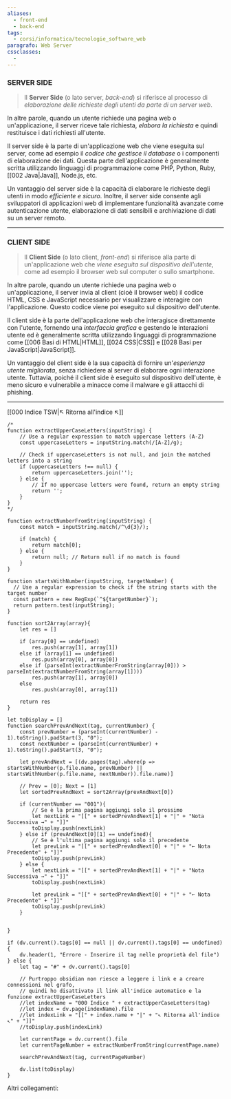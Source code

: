 ```yaml
---
aliases:
  - front-end
  - back-end
tags:
  - corsi/informatica/tecnologie_software_web
paragrafo: Web Server
cssclasses:
  - 
---
```

### SERVER SIDE
>Il **Server Side** (o lato server, *back-end*) si riferisce al processo di *elaborazione delle richieste degli utenti da parte di un server web*. 

In altre parole, quando un utente richiede una pagina web o un'applicazione, il server riceve tale richiesta, *elabora la richiesta* e quindi restituisce i dati richiesti all'utente.

Il server side è la parte di un'applicazione web che viene eseguita sul server, come ad esempio il *codice che gestisce il database* o i componenti di elaborazione dei dati. Questa parte dell'applicazione è generalmente scritta utilizzando linguaggi di programmazione come PHP, Python, Ruby, [[002 Java|Java]], Node.js, etc.

Un vantaggio del server side è la capacità di elaborare le richieste degli utenti in modo *efficiente e sicuro*. 
Inoltre, il server side consente agli sviluppatori di applicazioni web di implementare funzionalità avanzate come autenticazione utente, elaborazione di dati sensibili e archiviazione di dati su un server remoto.

---
### CLIENT SIDE
>Il **Client Side** (o lato client, *front-end*) si riferisce alla parte di un'applicazione web che *viene eseguita sul dispositivo dell'utente*, come ad esempio il browser web sul computer o sullo smartphone.

In altre parole, quando un utente richiede una pagina web o un'applicazione, il server invia al client (cioè il browser web) il codice HTML, CSS e JavaScript necessario per visualizzare e interagire con l'applicazione. Questo codice viene poi eseguito sul dispositivo dell'utente.

Il client side è la parte dell'applicazione web che interagisce direttamente con l'utente, fornendo una *interfaccia grafica* e gestendo le interazioni utente ed è generalmente scritta utilizzando linguaggi di programmazione come [[006 Basi di HTML|HTML]], [[024 CSS|CSS]] e [[028 Basi per JavaScript|JavaScript]].

Un vantaggio del client side è la sua capacità di fornire un'*esperienza utente migliorata*, senza richiedere al server di elaborare ogni interazione utente. Tuttavia, poiché il client side è eseguito sul dispositivo dell'utente, è meno sicuro e vulnerabile a minacce come il malware e gli attacchi di phishing.

___
[[000 Indice TSW|↖ Ritorna all'indice ↖]]

```dataviewjs
/*
function extractUpperCaseLetters(inputString) {
	// Use a regular expression to match uppercase letters (A-Z)
	const uppercaseLetters = inputString.match(/[A-Z]/g);
	
	// Check if uppercaseLetters is not null, and join the matched letters into a string
	if (uppercaseLetters !== null) {
		return uppercaseLetters.join('');
	} else {
	    // If no uppercase letters were found, return an empty string
	    return '';
	}
}
*/

function extractNumberFromString(inputString) {
	const match = inputString.match(/^\d{3}/);
	
	if (match) {
		return match[0];
	} else {
		return null; // Return null if no match is found
	}
}

function startsWithNumber(inputString, targetNumber) {
  // Use a regular expression to check if the string starts with the target number
  const pattern = new RegExp(`^${targetNumber}`);
  return pattern.test(inputString);
}

function sort2Array(array){
	let res = []
	
	if (array[0] == undefined)
		res.push(array[1], array[1])
	else if (array[1] == undefined)
		res.push(array[0], array[0])
	else if (parseInt(extractNumberFromString(array[0])) > parseInt(extractNumberFromString(array[1])))
		res.push(array[1], array[0])
	else
		res.push(array[0], array[1])
	
	return res
}

let toDisplay = []
function searchPrevAndNext(tag, currentNumber) {
	const prevNumber = (parseInt(currentNumber) - 1).toString().padStart(3, "0");
	const nextNumber = (parseInt(currentNumber) + 1).toString().padStart(3, "0");
	
	let prevAndNext = [(dv.pages(tag).where(p => startsWithNumber(p.file.name, prevNumber) || startsWithNumber(p.file.name, nextNumber)).file.name)]
	
	// Prev = [0]; Next = [1]
	let sortedPrevAndNext = sort2Array(prevAndNext[0])
	
	if (currentNumber == "001"){ 
		// Se è la prima pagina aggiungi solo il prossimo
		let nextLink = "[[" + sortedPrevAndNext[1] + "|" + "Nota Successiva →" + "]]"
		toDisplay.push(nextLink)
	} else if (prevAndNext[0][1] == undefined){
		// Se è l'ultima pagina aggiungi solo il precedente
		let prevLink = "[[" + sortedPrevAndNext[0] + "|" + "← Nota Precedente" + "]]"
		toDisplay.push(prevLink)
	} else {
		let nextLink = "[[" + sortedPrevAndNext[1] + "|" + "Nota Successiva →" + "]]"
		toDisplay.push(nextLink)
		
		let prevLink = "[[" + sortedPrevAndNext[0] + "|" + "← Nota Precedente" + "]]"
		toDisplay.push(prevLink)
	}
	
	
}

if (dv.current().tags[0] == null || dv.current().tags[0] == undefined){
	dv.header(1, "Errore - Inserire il tag nelle proprietà del file")
} else {
	let tag = "#" + dv.current().tags[0]

	// Purtroppo obsidian non riesce a leggere i link e a creare connessioni nel grafo,
	// quindi ho disattivato il link all'indice automatico e la funzione extractUpperCaseLetters
	//let indexName = "000 Indice " + extractUpperCaseLetters(tag)
	//let index = dv.page(indexName).file
	//let indexLink = "[[" + index.name + "|" + "↖ Ritorna all'indice ↖" + "]]"
	//toDisplay.push(indexLink)
	
	let currentPage = dv.current().file
	let currentPageNumber = extractNumberFromString(currentPage.name)
	
	searchPrevAndNext(tag, currentPageNumber)
	
	dv.list(toDisplay)
}
```

Altri collegamenti: 